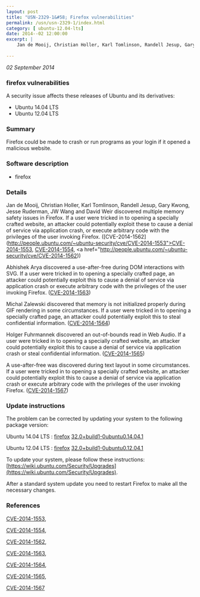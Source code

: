 ```yaml
---
layout: post
title: "USN-2329-1&#58; Firefox vulnerabilities"
permalink: /usn/usn-2329-1/index.html
category: [ ubuntu-12.04-lts]
date: 2014--02 12:00:00
excerpt: |
    Jan de Mooij, Christian Holler, Karl Tomlinson, Randell Jesup, Gary Kwong, Jesse Ruderman, JW Wang and David Weir discovered multiple memory safety issues in Firefox. If a user were tricked in to opening a specially crafted website, an attacker could potentially exploit these to cause a denial of service via application crash, or execute arbitrary code with the privileges of the user invoking Firefox. ([CVE-2014-1562](http://people.ubuntu.com/~ubuntu-security/cve/CVE-2014-1553">CVE-2014-1553</a>, <a href="http://people.ubuntu.com/~ubuntu-security/cve/CVE-2014-1554">CVE-2014-1554</a>, <a href="http://people.ubuntu.com/~ubuntu-security/cve/CVE-2014-1562))
    
--- 
```

 
 

*02 September 2014*

### firefox vulnerabilities

A security issue affects these releases of Ubuntu and its derivatives:

* Ubuntu 14.04 LTS
* Ubuntu 12.04 LTS

### Summary

Firefox could be made to crash or run programs as your login if it opened a malicious website.

### Software description

* firefox 

### Details

Jan de Mooij, Christian Holler, Karl Tomlinson, Randell Jesup, Gary Kwong, Jesse Ruderman, JW Wang and David Weir discovered multiple memory safety issues in Firefox. If a user were tricked in to opening a specially crafted website, an attacker could potentially exploit these to cause a denial of service via application crash, or execute arbitrary code with the privileges of the user invoking Firefox. ([CVE-2014-1562](http://people.ubuntu.com/~ubuntu-security/cve/CVE-2014-1553">CVE-2014-1553</a>, <a href="http://people.ubuntu.com/~ubuntu-security/cve/CVE-2014-1554">CVE-2014-1554</a>, <a href="http://people.ubuntu.com/~ubuntu-security/cve/CVE-2014-1562))

Abhishek Arya discovered a use-after-free during DOM interactions with SVG. If a user were tricked in to opening a specially crafted page, an attacker could potentially exploit this to cause a denial of service via application crash or execute arbitrary code with the privileges of the user invoking Firefox. ([CVE-2014-1563](http://people.ubuntu.com/~ubuntu-security/cve/CVE-2014-1563))

Michal Zalewski discovered that memory is not initialized properly during GIF rendering in some circumstances. If a user were tricked in to opening a specially crafted page, an attacker could potentially exploit this to steal confidential information. ([CVE-2014-1564](http://people.ubuntu.com/~ubuntu-security/cve/CVE-2014-1564))

Holger Fuhrmannek discovered an out-of-bounds read in Web Audio. If a user were tricked in to opening a specially crafted website, an attacker could potentially exploit this to cause a denial of service via application crash or steal confidential information. ([CVE-2014-1565](http://people.ubuntu.com/~ubuntu-security/cve/CVE-2014-1565))

A use-after-free was discovered during text layout in some circumstances. If a user were tricked in to opening a specially crafted website, an attacker could potentially exploit this to cause a denial of service via application crash or execute arbitrary code with the privileges of the user invoking Firefox. ([CVE-2014-1567](http://people.ubuntu.com/~ubuntu-security/cve/CVE-2014-1567)) 

### Update instructions

The problem can be corrected by updating your system to the following package version:

Ubuntu 14.04 LTS
 : [firefox](https://launchpad.net/ubuntu/+source/firefox) <span> [32.0+build1-0ubuntu0.14.04.1](https://launchpad.net/ubuntu/+source/firefox/32.0+build1-0ubuntu0.14.04.1) </span> 

Ubuntu 12.04 LTS
 : [firefox](https://launchpad.net/ubuntu/+source/firefox) <span> [32.0+build1-0ubuntu0.12.04.1](https://launchpad.net/ubuntu/+source/firefox/32.0+build1-0ubuntu0.12.04.1) </span> 

To update your system, please follow these instructions: [https://wiki.ubuntu.com/Security/Upgrades](https://wiki.ubuntu.com/Security/Upgrades).

After a standard system update you need to restart Firefox to make all the necessary changes. 

### References

 
 [CVE-2014-1553](http://people.ubuntu.com/~ubuntu-security/cve/CVE-2014-1553), 

 [CVE-2014-1554](http://people.ubuntu.com/~ubuntu-security/cve/CVE-2014-1554), 

 [CVE-2014-1562](http://people.ubuntu.com/~ubuntu-security/cve/CVE-2014-1562), 

 [CVE-2014-1563](http://people.ubuntu.com/~ubuntu-security/cve/CVE-2014-1563), 

 [CVE-2014-1564](http://people.ubuntu.com/~ubuntu-security/cve/CVE-2014-1564), 

 [CVE-2014-1565](http://people.ubuntu.com/~ubuntu-security/cve/CVE-2014-1565), 

 [CVE-2014-1567](http://people.ubuntu.com/~ubuntu-security/cve/CVE-2014-1567)
 

